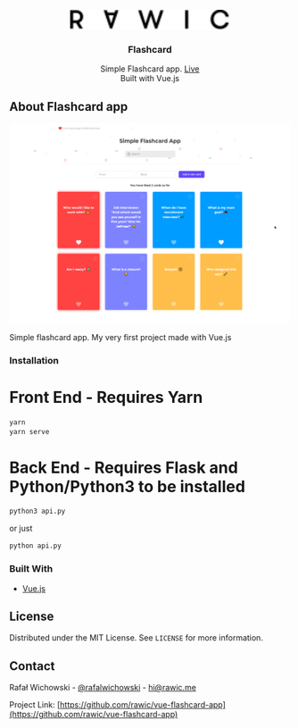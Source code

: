 <p align="center">
  <a href="https://github.com/rawic/hangman-game">
    <img src="readme/logo.svg" height="35" alt="rawic.me Logo">
  </a>

  <h3 align="center">Flashcard</h3>

  <p align="center">
    Simple Flashcard app. <a href="https://rawic.github.io/vue-flashcard-app/" target="_blank" rel="noopener noreferrer">Live</a>
    <br />
    Built with Vue.js
  </p>
</p>

## About Flashcard app

<a align="center" href="https://rawic.github.io/vue-flashcard-app/" rel="nofollow noopener noreferrer" target="blank">
  <img src="readme/app-screenshot.jpg" alt="rawic.me - home page" style="max-width: 100%;">
</a>

Simple flashcard app. My very first project made with Vue.js

### Installation

# Front End - Requires Yarn
```sh
yarn
yarn serve
```

# Back End - Requires Flask and Python/Python3 to be installed
```sh
python3 api.py
```
or just
```sh
python api.py
```

### Built With

- [Vue.js](https://vuejs.org/)

## License

Distributed under the MIT License. See `LICENSE` for more information.

## Contact

Rafał Wichowski - [@rafalwichowski](https://twitter.com/rafalwichowski) - [hi@rawic.me](mailto:hi@rawic.me)

Project Link: [https://github.com/rawic/vue-flashcard-app](https://github.com/rawic/vue-flashcard-app)

[app-screenshot]: readme/app-screenshot.jpg

